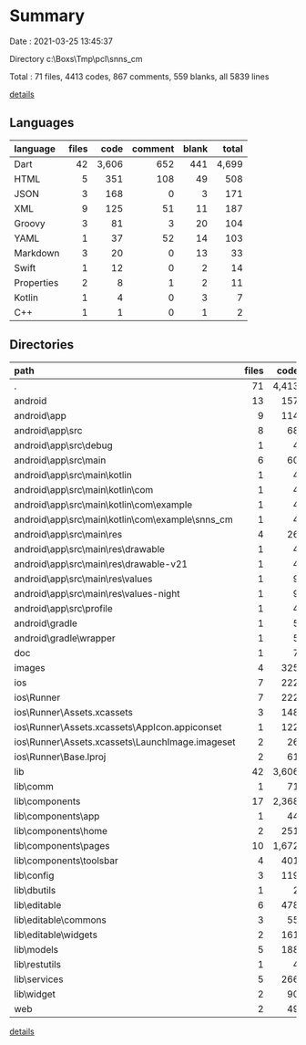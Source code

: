 # Summary

Date : 2021-03-25 13:45:37

Directory c:\Boxs\Tmp\pcl\snns_cm

Total : 71 files,  4413 codes, 867 comments, 559 blanks, all 5839 lines

[details](details.md)

## Languages
| language | files | code | comment | blank | total |
| :--- | ---: | ---: | ---: | ---: | ---: |
| Dart | 42 | 3,606 | 652 | 441 | 4,699 |
| HTML | 5 | 351 | 108 | 49 | 508 |
| JSON | 3 | 168 | 0 | 3 | 171 |
| XML | 9 | 125 | 51 | 11 | 187 |
| Groovy | 3 | 81 | 3 | 20 | 104 |
| YAML | 1 | 37 | 52 | 14 | 103 |
| Markdown | 3 | 20 | 0 | 13 | 33 |
| Swift | 1 | 12 | 0 | 2 | 14 |
| Properties | 2 | 8 | 1 | 2 | 11 |
| Kotlin | 1 | 4 | 0 | 3 | 7 |
| C++ | 1 | 1 | 0 | 1 | 2 |

## Directories
| path | files | code | comment | blank | total |
| :--- | ---: | ---: | ---: | ---: | ---: |
| . | 71 | 4,413 | 867 | 559 | 5,839 |
| android | 13 | 157 | 53 | 34 | 244 |
| android\app | 9 | 114 | 52 | 23 | 189 |
| android\app\src | 8 | 68 | 49 | 12 | 129 |
| android\app\src\debug | 1 | 4 | 3 | 1 | 8 |
| android\app\src\main | 6 | 60 | 43 | 10 | 113 |
| android\app\src\main\kotlin | 1 | 4 | 0 | 3 | 7 |
| android\app\src\main\kotlin\com | 1 | 4 | 0 | 3 | 7 |
| android\app\src\main\kotlin\com\example | 1 | 4 | 0 | 3 | 7 |
| android\app\src\main\kotlin\com\example\snns_cm | 1 | 4 | 0 | 3 | 7 |
| android\app\src\main\res | 4 | 26 | 32 | 6 | 64 |
| android\app\src\main\res\drawable | 1 | 4 | 7 | 2 | 13 |
| android\app\src\main\res\drawable-v21 | 1 | 4 | 7 | 2 | 13 |
| android\app\src\main\res\values | 1 | 9 | 9 | 1 | 19 |
| android\app\src\main\res\values-night | 1 | 9 | 9 | 1 | 19 |
| android\app\src\profile | 1 | 4 | 3 | 1 | 8 |
| android\gradle | 1 | 5 | 1 | 1 | 7 |
| android\gradle\wrapper | 1 | 5 | 1 | 1 | 7 |
| doc | 1 | 7 | 0 | 4 | 11 |
| images | 4 | 325 | 80 | 41 | 446 |
| ios | 7 | 222 | 2 | 9 | 233 |
| ios\Runner | 7 | 222 | 2 | 9 | 233 |
| ios\Runner\Assets.xcassets | 3 | 148 | 0 | 4 | 152 |
| ios\Runner\Assets.xcassets\AppIcon.appiconset | 1 | 122 | 0 | 1 | 123 |
| ios\Runner\Assets.xcassets\LaunchImage.imageset | 2 | 26 | 0 | 3 | 29 |
| ios\Runner\Base.lproj | 2 | 61 | 2 | 2 | 65 |
| lib | 42 | 3,606 | 652 | 441 | 4,699 |
| lib\comm | 1 | 71 | 4 | 5 | 80 |
| lib\components | 17 | 2,368 | 293 | 214 | 2,875 |
| lib\components\app | 1 | 44 | 6 | 7 | 57 |
| lib\components\home | 2 | 251 | 90 | 25 | 366 |
| lib\components\pages | 10 | 1,672 | 183 | 157 | 2,012 |
| lib\components\toolsbar | 4 | 401 | 14 | 25 | 440 |
| lib\config | 3 | 119 | 4 | 23 | 146 |
| lib\dbutils | 1 | 2 | 75 | 16 | 93 |
| lib\editable | 6 | 478 | 156 | 72 | 706 |
| lib\editable\commons | 3 | 55 | 5 | 10 | 70 |
| lib\editable\widgets | 2 | 161 | 7 | 8 | 176 |
| lib\models | 5 | 188 | 2 | 42 | 232 |
| lib\restutils | 1 | 4 | 1 | 2 | 7 |
| lib\services | 5 | 266 | 106 | 51 | 423 |
| lib\widget | 2 | 90 | 0 | 9 | 99 |
| web | 2 | 49 | 28 | 9 | 86 |

[details](details.md)